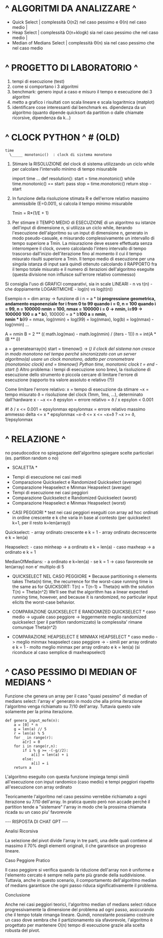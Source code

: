 # ^ ALGORITMI DA ANALIZZARE ^ #

 - Quick Select               |   complessità O(n2) nel caso pessimo e Θ(n) nel caso medio
                              |
 - Heap Select                |   complessità O(n+klogk) sia nel caso pessimo che nel caso medio
                              | 
 - Median of Medians Select   |   complessità Θ(n) sia nel caso pessimo che nel caso medio



# ^ PROGETTO DI LABORATORIO ^ #

1. tempi di esecuzione (test)
2. come si comportano i 3 algoritmi
3. benchmark: genero input a caso e misuro il tempo e esecuzione dei 3 algoritmi
4. metto a grafico i risultati con scala lineare e scala logaritmica (matplot)
5. identificare cose interessanti dal benchmark
    es. dipendenza da un algoritmo (quanto dipende quicksort da partition o dalle chiamate ricorsive, dipendenza da k...)



# ^ CLOCK PYTHON ^ # (OLD)

    time
      \_____ monotonic()  : clock di sistema monotono
	  
1. Stimare la RISOLUZIONE del clock di sistema
        utilizzando un ciclo while per calcolare l'intervallo minimo di tempo misurabile

    import time
    ...
    def resolution():
        start = time.monotonic()
        while time.monotonic() == start:
            pass
        stop = time.monotonic()
        return stop - start

2. In funzione della risoluzione stimata R e dell'errore relativo massimo ammissibile (E=0.001), si calcola il tempo minimo misurabile

    Tmin = R*(1/E + 1)

3. Per stimare il TEMPO MEDIO di ESECUZIONE di un algoritmo su istanze dell'input di dimensione n, si utilizza un ciclo while, iterando l'esecuzione dell'algoritmo su un input di dimensione n,
   generato in modo pseudo-casuale, e misurando complessivamente un intervallo di tempo superiore a Tmin. La misurazione deve essere effettuata senza interrompere il clock, ovvero
   calcolando l'intero intervallo di tempo trascorso dall'inizio dell'iterazione fino al momento il cui il tempo misurato risulti superiore a Tmin. 
   Il tempo medio di esecuzione per una singola istanza di input sarà quindi ottenuto calcolando il RAPPORTO fra il tempo totale misurato e il numero di iterazioni dell'algoritmo eseguite
   (questa divisione non influisce sull'errore relativo commesso)

Si consiglia l'uso di GRAFICI comparativi, sia in scale LINEARI - n vs t(n) - che doppiamente LOGARITMICHE - log(n) vs log(t(n))


Esempio
n = dim array -> funzione di i
n = a * b**i progressione geometrica, andamento esponenziale
for i from 0 to 99
    quando i = 0,  n = 100
    quando i = 99, n = 100000
nmin = 100, nmax = 100000
i = 0 -> nmin, i=99 -> 100000      100 = a * b**0,  100000 = a * b**100
a = nmin,   
nmin * b**99 = nmax,   log(nmin) + log(99) = log(nmax),   log(b) = log(nmax) - log(nmin)   ...     

A = nmin
B = 2 ** (( math.log(max) - math.log(nmin) / (iters - 1)))
n = int(A * (B ** i))

a = generatearray(n)
start = timenow() -> (*) il clock del sistema non cresce in modo monotono nel tempo perché sincronizzato con un server
algoritmo(a)         usare un clock monotono, adatto per cronometrare (monotonioc clock)
end = timenow()      Python time, monotonic clock
t = end - start      (*) Altro problema: i tempi di esecuzione sono brevi, la risoluzione di esecuzione dello strumento è piccola
                        cercare di limitare l'errore di esecuzione (rapporto tra valore assoluto e relativo (?))
                        
Come limitare l'errore relativo:
x = tempo di esecuzione da stimare
~x = tempo misurato
ð = risoluzione del clock (1mm, 1ms, ...), determinato dall'hardware
x - ~x <= ð
epsylon = errore relativo = ð / x
epsylon < 0.001

#! ð / x <= 0.001 = epsylonmax
epsylonmax = errore relativo massimo ammesso
delta <= x * epsylonmax
~x-ð <= x <= ~x+ð ?
~x >= ð,   1/epsylonmax 
 
 
 
# ^ RELAZIONE ^ #

no pseudocodice
no spiegazione dell'algoritmo
spiegare scelte particolari (es. partition random o no)

* SCALETTA *
- Tempi di esecuzione nei casi medi
- Comparazione Quickselect e Randomized Quickselect (average)
- Comparazione Heapselect e Minmax Heapselect (average)
- Tempi di esecuzione nei casi peggiori
- Comparazione Quickselect e Randomized Quickselect (worst)
- Comparazione Heapselect e Minmax Heapselect (worst)

* CASI PEGGIORI *
test nei casi peggiori eseguiti con array ad hoc ordinati in 
ordine crescente e k che varia in base al contesto
(per quickselect k=1, per il resto k=len(array))

Quickselect: - array ordinato crescente e k = 1
             - array ordinato decrescente e k = len(a)
			
Heapselect: - caso minheap -> a ordinato e k = len(a)
            - caso maxheap -> a ordinato e k = 1
			
MedianOfMedians: - a ordinato e k=len(a)
                 - se k = 1 -> caso favorevole se len(array) non
				               e' multiplo di 5

* QUICKSELECT NEL CASO PEGGIORE *
Because partitioning n elements takes Theta(n) time,
the recurrence for the worst-case running time is the same as for QUICKSORT:
T(n) = T(n-1) + Theta(n) with the solution T(n) = Theta(n^2) We’ll see that the algorithm
has a linear expected running time, however, and because it is randomized,
no particular input elicits the worst-case behavior.

* COMPARAZIONE QUICKSELECT E RANDOMIZED QUICKSELECT *
caso medio -> uguale
caso peggiore -> leggermente meglio randomized quickselect (per il partition randomizzato)
				   la complessita' rimane comunque Theta(n^2)

* COMPARAZIONE HEAPSELECT E MINMAX HEAPSELECT *
caso medio -> meglio minmax heapselect
caso peggiore -> - simili per array ordinato e k = 1
                 - molto meglio minmax per array ordinato e k = len(a) 
					         (si riconduce al caso semplice di maxheapselect)



 # ^ CASO PESSIMO DI MEDIAN OF MEDIANS ^

Funzione che genera un array per il caso "quasi pessimo" di median of medians select:
	l'array e' generato in modo che alla prima iterazione l'algoritmo venga richiamato
 	su 7/10 dell'array. Tuttavia questo vale solamente per la prima iterazione.

	def genera_input_mofm(n):
	    a = [0] * n
	    g = len(a) // 5
	    r = len(a) % 5
	    for _ in range(r):
	        a[r] = 0
	    for i in range(r,n):
	        if i % g >= -(-g//2):
	            a[i] = len(a) + i
	        else:
	            a[i] = i
	    return a 

L'algoritmo eseguito con questa funzione impiega tempi simili all'esecuzione con input randomico (caso medio) e tempi peggiori rispetto all'esecuzione con array ordinato

Teoricamente l'algoritmo nel caso pessimo verrebbe richiamato a ogni iterazione su 7/10
dell'array. In pratica questo però non accade perché il partition tende a "sistemare"
l'array in modo che la prossima chiamata ricada su un caso piu' favorevole
 
 --- RISPOSTA DI CHAT GPT ---

Analisi Ricorsiva

La selezione del pivot divide l'array in tre parti, una delle quali contiene al massimo il 
70% degli elementi originali, il che garantisce un progresso lineare.

Caso Peggiore Pratico

Il caso peggiore si verifica quando la riduzione dell'array non è uniforme e l'elemento 
cercato è sempre nella parte più grande della suddivisione. Tuttavia, anche in questo 
scenario, il comportamento dell'algoritmo median of medians garantisce che ogni passo 
riduca significativamente il problema.

Conclusione

Anche nei casi peggiori teorici, l'algoritmo median of medians select riduce progressivamente 
la dimensione del problema ad ogni passo, assicurando che il tempo totale rimanga lineare. 
Quindi, nonostante possiamo costruire un caso dove sembra che il partizionamento sia 
sfavorevole, l'algoritmo è progettato per mantenere O(n) tempo di esecuzione grazie alla 
scelta robusta del pivot.
